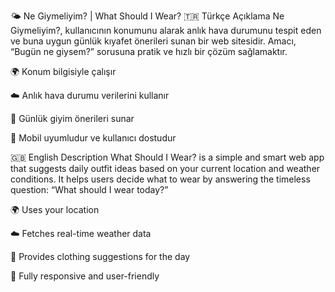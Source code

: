 🌤️ Ne Giymeliyim? | What Should I Wear?
🇹🇷 Türkçe Açıklama
Ne Giymeliyim?, kullanıcının konumunu alarak anlık hava durumunu tespit eden ve buna uygun günlük kıyafet önerileri sunan bir web sitesidir. Amacı, “Bugün ne giysem?” sorusuna pratik ve hızlı bir çözüm sağlamaktır.

🌍 Konum bilgisiyle çalışır

☁️ Anlık hava durumu verilerini kullanır

👕 Günlük giyim önerileri sunar

📱 Mobil uyumludur ve kullanıcı dostudur

🇬🇧 English Description
What Should I Wear? is a simple and smart web app that suggests daily outfit ideas based on your current location and weather conditions. It helps users decide what to wear by answering the timeless question: “What should I wear today?”

🌍 Uses your location

☁️ Fetches real-time weather data

👕 Provides clothing suggestions for the day

📱 Fully responsive and user-friendly
